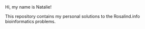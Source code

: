 Hi, my name is Natalie!

This repository contains my personal solutions to the Rosalind.info bioinformatics problems.
